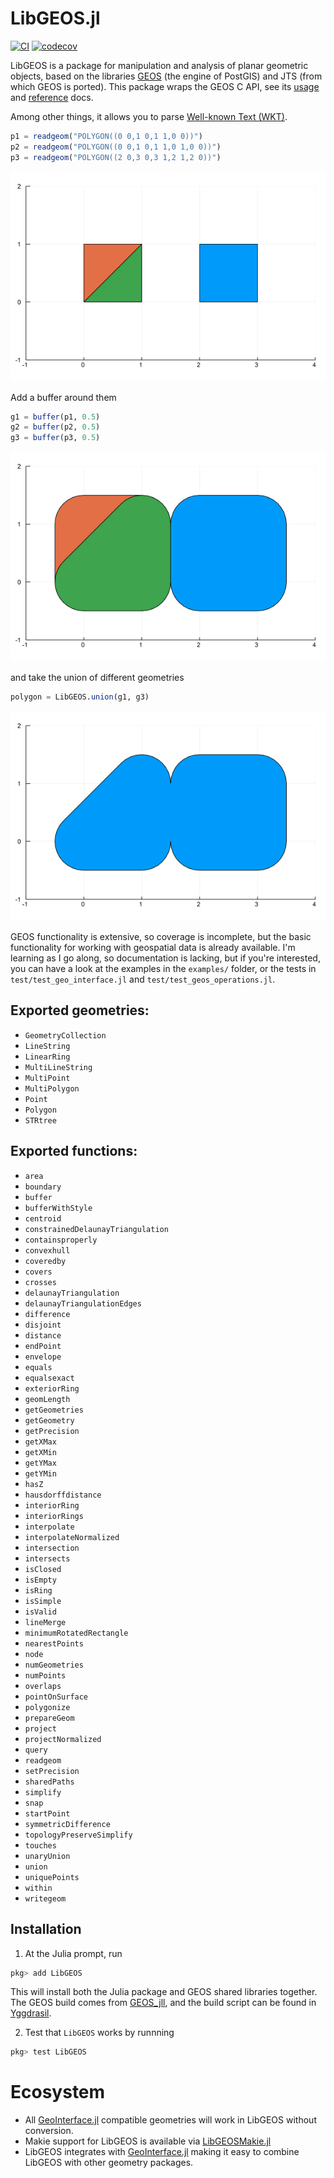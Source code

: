 LibGEOS.jl
==========
[![CI](https://github.com/JuliaGeo/LibGEOS.jl/workflows/CI/badge.svg)](https://github.com/JuliaGeo/LibGEOS.jl/actions?query=workflow%3ACI)
[![codecov](https://codecov.io/gh/JuliaGeo/LibGEOS.jl/branch/master/graph/badge.svg?token=wnS3J00ZPH)](https://codecov.io/gh/JuliaGeo/LibGEOS.jl)

LibGEOS is a package for manipulation and analysis of planar geometric objects, based on the
libraries [GEOS](https://libgeos.org/) (the engine of PostGIS) and JTS (from which GEOS is
ported). This package wraps the GEOS C API, see its
[usage](https://libgeos.org/usage/c_api/) and
[reference](http://libgeos.org/doxygen/geos__c_8h.html) docs.

Among other things, it allows you to parse [Well-known Text (WKT)](https://en.wikipedia.org/wiki/Well-known_text).

```julia
p1 = readgeom("POLYGON((0 0,1 0,1 1,0 0))")
p2 = readgeom("POLYGON((0 0,1 0,1 1,0 1,0 0))")
p3 = readgeom("POLYGON((2 0,3 0,3 1,2 1,2 0))")
```
![Example 1](examples/example1.png)

Add a buffer around them
```julia
g1 = buffer(p1, 0.5)
g2 = buffer(p2, 0.5)
g3 = buffer(p3, 0.5)
```
![Example 2](examples/example2.png)

and take the union of different geometries
```julia
polygon = LibGEOS.union(g1, g3)
```
![Example 3](examples/example3.png)

GEOS functionality is extensive, so coverage is incomplete, but the basic functionality for working with geospatial data is already available. I'm learning as I go along, so documentation is lacking, but if you're interested, you can have a look at the examples in the `examples/` folder, or the tests in `test/test_geo_interface.jl` and `test/test_geos_operations.jl`.

Exported geometries:
--------------------

- `GeometryCollection`
- `LineString`
- `LinearRing`
- `MultiLineString`
- `MultiPoint`
- `MultiPolygon`
- `Point`
- `Polygon`
- `STRtree`

Exported functions:
-------------------

- `area`
- `boundary`
- `buffer`
- `bufferWithStyle`
- `centroid`
- `constrainedDelaunayTriangulation`
- `containsproperly`
- `convexhull`
- `coveredby`
- `covers`
- `crosses`
- `delaunayTriangulation`
- `delaunayTriangulationEdges`
- `difference`
- `disjoint`
- `distance`
- `endPoint`
- `envelope`
- `equals`
- `equalsexact`
- `exteriorRing`
- `geomLength`
- `getGeometries`
- `getGeometry`
- `getPrecision`
- `getXMax`
- `getXMin`
- `getYMax`
- `getYMin`
- `hasZ`
- `hausdorffdistance`
- `interiorRing`
- `interiorRings`
- `interpolate`
- `interpolateNormalized`
- `intersection`
- `intersects`
- `isClosed`
- `isEmpty`
- `isRing`
- `isSimple`
- `isValid`
- `lineMerge`
- `minimumRotatedRectangle`
- `nearestPoints`
- `node`
- `numGeometries`
- `numPoints`
- `overlaps`
- `pointOnSurface`
- `polygonize`
- `prepareGeom`
- `project`
- `projectNormalized`
- `query`
- `readgeom`
- `setPrecision`
- `sharedPaths`
- `simplify`
- `snap`
- `startPoint`
- `symmetricDifference`
- `topologyPreserveSimplify`
- `touches`
- `unaryUnion`
- `union`
- `uniquePoints`
- `within`
- `writegeom`

Installation
------------
1. At the Julia prompt, run 
  ```julia
  pkg> add LibGEOS
  ```
  This will install both the Julia package and GEOS shared libraries together. The GEOS build comes from [GEOS_jll](https://github.com/JuliaBinaryWrappers/GEOS_jll.jl/releases), and the build script can be found in [Yggdrasil](https://github.com/JuliaPackaging/Yggdrasil/tree/master/G/GEOS).

2. Test that `LibGEOS` works by runnning
  ```julia
  pkg> test LibGEOS
  ```
  
  # Ecosystem
  * All [GeoInterface.jl](https://github.com/JuliaGeo/GeoInterface.jl) compatible geometries will work in LibGEOS without conversion.
  * Makie support for LibGEOS is available via [LibGEOSMakie.jl](https://github.com/jw3126/LibGEOSMakie.jl)
  * LibGEOS integrates with [GeoInterface.jl](https://github.com/JuliaGeo/GeoInterface.jl) making it easy to combine LibGEOS with other geometry packages.
  
